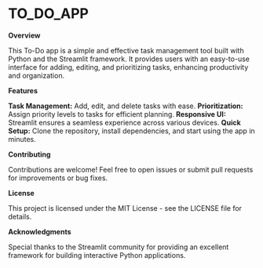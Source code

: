 # TO_DO_APP

**Overview**

This To-Do app is a simple and effective task management tool built with Python and the Streamlit framework. It provides users with an easy-to-use interface for adding, editing, and prioritizing tasks, enhancing productivity and organization.

**Features**

**Task Management:** Add, edit, and delete tasks with ease.
**Prioritization:** Assign priority levels to tasks for efficient planning.
**Responsive UI:** Streamlit ensures a seamless experience across various devices.
**Quick Setup:** Clone the repository, install dependencies, and start using the app in minutes.

**Contributing**

Contributions are welcome! Feel free to open issues or submit pull requests for improvements or bug fixes.

**License**

This project is licensed under the MIT License - see the LICENSE file for details.

**Acknowledgments**

Special thanks to the Streamlit community for providing an excellent framework for building interactive Python applications.
